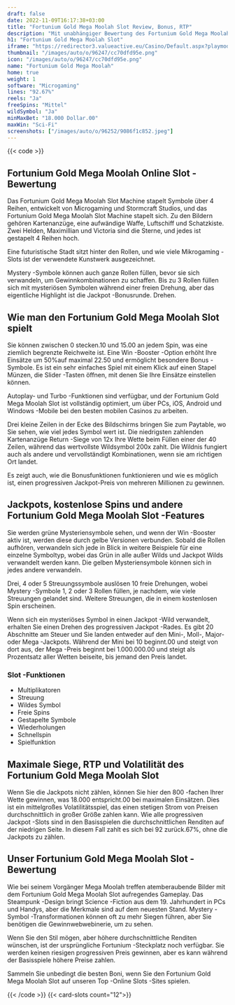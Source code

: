 ```yaml
---
draft: false
date: 2022-11-09T16:17:38+03:00
title: "Fortunium Gold Mega Moolah Slot Review, Bonus, RTP"
description: "Mit unabhängiger Bewertung des Fortunium Gold Mega Moolah Slot aus dem Microgaming können Sie kostenlos oder echtes Geld spielen und hier einen Bonus erhalten!"
h1: "Fortunium Gold Mega Moolah Slot"
iframe: "https://redirector3.valueactive.eu/Casino/Default.aspx?playmode=demo&gameid=fortuniumGoldMegaMoolahDesktop&ul=en&applicationid=4123&serverid=15016"
thumbnail: "/images/auto/o/96247/cc70dfd95e.png"
icon: "/images/auto/o/96247/cc70dfd95e.png"
name: "Fortunium Gold Mega Moolah"
home: true
weight: 1
software: "Microgaming"
lines: "92.67%"
reels: "Ja"
freeSpins: "Mittel"
wildSymbol: "Ja"
minMaxBet: "18.000 Dollar.00"
maxWin: "Sci-Fi"
screenshots: ["/images/auto/o/96252/9086f1c852.jpeg"]
---
```


{{< code >}}<h2>Fortunium Gold Mega Moolah Online Slot -Bewertung</h2><p>Das Fortunium Gold Mega Moolah Slot Machine stapelt Symbole über 4 Reihen, entwickelt von Microgaming und Stormcraft Studios, und das Fortunium Gold Mega Moolah Slot Machine stapelt sich. Zu den Bildern gehören Kartenanzüge, eine aufwändige Waffe, Luftschiff und Schatzkiste. Zwei Helden, Maximillian und Victoria sind die Sterne, und jedes ist gestapelt 4 Reihen hoch.</p><p>Eine futuristische Stadt sitzt hinter den Rollen, und wie viele Mikrogaming -Slots ist der verwendete Kunstwerk ausgezeichnet.</p><p>Mystery -Symbole können auch ganze Rollen füllen, bevor sie sich verwandeln, um Gewinnkombinationen zu schaffen. Bis zu 3 Rollen füllen sich mit mysteriösen Symbolen während einer freien Drehung, aber das eigentliche Highlight ist die Jackpot -Bonusrunde. Drehen.</p><h2>Wie man den Fortunium Gold Mega Moolah Slot spielt</h2><p>Sie können zwischen 0 stecken.10 und 15.00 an jedem Spin, was eine ziemlich begrenzte Reichweite ist. Eine Win -Booster -Option erhöht Ihre Einsätze um 50%auf maximal 22.50 und ermöglicht besondere Bonus -Symbole. Es ist ein sehr einfaches Spiel mit einem Klick auf einen Stapel Münzen, die Slider -Tasten öffnen, mit denen Sie Ihre Einsätze einstellen können.</p><p>Autoplay- und Turbo -Funktionen sind verfügbar, und der Fortunium Gold Mega Moolah Slot ist vollständig optimiert, um über PCs, iOS, Android und Windows -Mobile bei den besten mobilen Casinos zu arbeiten.</p><p>Drei kleine Zeilen in der Ecke des Bildschirms bringen Sie zum Paytable, wo Sie sehen, wie viel jedes Symbol wert ist. Die niedrigsten zahlenden Kartenanzüge Return -Siege von 12x Ihre Wette beim Füllen einer der 40 Zeilen, während das wertvollste Wildsymbol 200x zahlt. Die Wildnis fungiert auch als andere und vervollständigt Kombinationen, wenn sie am richtigen Ort landet.</p><p>Es zeigt auch, wie die Bonusfunktionen funktionieren und wie es möglich ist, einen progressiven Jackpot-Preis von mehreren Millionen zu gewinnen.</p><h2>Jackpots, kostenlose Spins und andere Fortunium Gold Mega Moolah Slot -Features</h2><p>Sie werden grüne Mysteriensymbole sehen, und wenn der Win -Booster aktiv ist, werden diese durch gelbe Versionen verbunden. Sobald die Rollen aufhören, verwandeln sich jede in Blick in weitere Beispiele für eine einzelne Symboltyp, wobei das Grün in alle außer Wilds und Jackpot Wilds verwandelt werden kann. Die gelben Mysteriensymbole können sich in jedes andere verwandeln.</p><p>Drei, 4 oder 5 Streuungssymbole auslösen 10 freie Drehungen, wobei Mystery -Symbole 1, 2 oder 3 Rollen füllen, je nachdem, wie viele Streuungen gelandet sind. Weitere Streuungen, die in einem kostenlosen Spin erscheinen.</p><p>Wenn sich ein mysteriöses Symbol in einen Jackpot -Wild verwandelt, erhalten Sie einen Drehen des progressiven Jackpot -Rades. Es gibt 20 Abschnitte am Steuer und Sie landen entweder auf den Mini-, Moll-, Major- oder Mega -Jackpots. Während der Mini bei 10 beginnt.00 und steigt von dort aus, der Mega -Preis beginnt bei 1.000.000.00 und steigt als Prozentsatz aller Wetten beiseite, bis jemand den Preis landet.</p><h3>
Slot -Funktionen</h3><ul>
<li></span>
Multiplikatoren</li>
<li></span>
Streuung</li>
<li></span>
Wildes Symbol</li>
<li></span>
Freie Spins</li>
<li></span>
Gestapelte Symbole</li>
<li></span>
Wiederholungen</li>
<li></span>
Schnellspin</li>
<li></span>
Spielfunktion</li></ul><h2>Maximale Siege, RTP und Volatilität des Fortunium Gold Mega Moolah Slot</h2><p>Wenn Sie die Jackpots nicht zählen, können Sie hier den 800 -fachen Ihrer Wette gewinnen, was 18.000 entspricht.00 bei maximalen Einsätzen. Dies ist ein mittelgroßes Volatilitätsspiel, das einen stetigen Strom von Preisen durchschnittlich in großer Größe zahlen kann. Wie alle progressiven Jackpot -Slots sind in den Basisspielen die durchschnittlichen Renditen auf der niedrigen Seite. In diesem Fall zahlt es sich bei 92 zurück.67%, ohne die Jackpots zu zählen.</p><h2>Unser Fortunium Gold Mega Moolah Slot -Bewertung</h2><p>Wie bei seinem Vorgänger Mega Moolah treffen atemberaubende Bilder mit dem Fortunium Gold Mega Moolah Slot aufregendes Gameplay. Das Steampunk -Design bringt Science -Fiction aus dem 19. Jahrhundert in PCs und Handys, aber die Merkmale sind auf dem neuesten Stand. Mystery -Symbol -Transformationen können oft zu mehr Siegen führen, aber Sie benötigen die Gewinnwebwebinerie, um zu sehen.</p><p>Wenn Sie den Stil mögen, aber höhere durchschnittliche Renditen wünschen, ist der ursprüngliche Fortunium -Steckplatz noch verfügbar. Sie werden keinen riesigen progressiven Preis gewinnen, aber es kann während der Basisspiele höhere Preise zahlen.</p><p>Sammeln Sie unbedingt die besten Boni, wenn Sie den Fortunium Gold Mega Moolah Slot auf unseren Top -Online Slots -Sites spielen.</p>{{< /code >}}
{{< card-slots count="12">}}
